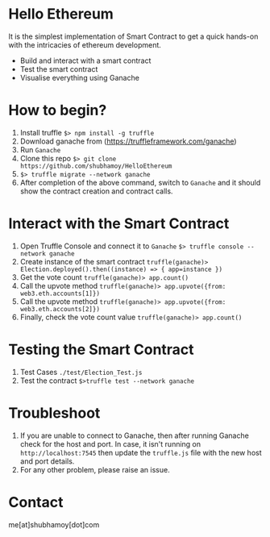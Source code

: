 # Hello Ethereum
It is the simplest implementation of Smart Contract to get a quick hands-on with the intricacies of ethereum development.
  - Build and interact with a smart contract
  - Test the smart contract
  - Visualise everything using Ganache

# How to begin?
1. Install truffle
```$> npm install -g truffle```
2. Download ganache from (https://truffleframework.com/ganache)
3. Run `Ganache`
4. Clone this repo
```$> git clone https://github.com/shubhamoy/HelloEthereum```
5. ```$> truffle migrate --network ganache```
6. After completion of the above command, switch to `Ganache` and it should show the contract creation and contract calls.

# Interact with the Smart Contract
1. Open Truffle Console and connect it to `Ganache` ```$> truffle console --network ganache```
2. Create instance of the smart contract
```truffle(ganache)> Election.deployed().then((instance) => { app=instance })```
3. Get the vote count ```truffle(ganache)> app.count()```
4. Call the upvote method ```truffle(ganache)> app.upvote({from: web3.eth.accounts[1]})```
5. Call the upvote method ```truffle(ganache)> app.upvote({from: web3.eth.accounts[2]})```
6. Finally, check the vote count value ```truffle(ganache)> app.count()```

# Testing the Smart Contract
1. Test Cases `./test/Election_Test.js`
2. Test the contract ```$>truffle test --network ganache```

# Troubleshoot
1. If you are unable to connect to Ganache, then after running Ganache check for the host and port. In case, it isn't running on `http://localhost:7545` then update the `truffle.js` file with the new host and port details.
2. For any other problem, please raise an issue.

# Contact
me[at]shubhamoy[dot]com
